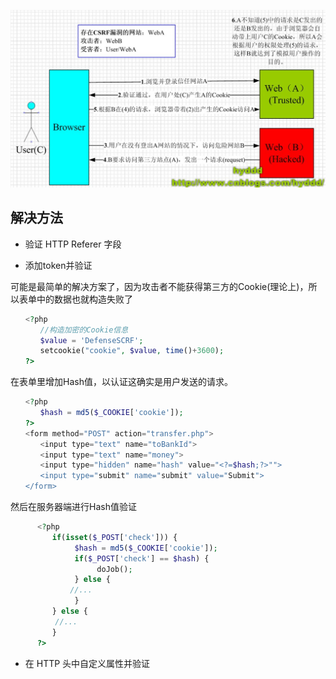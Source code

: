 ![profile](../resource/csrf.jpg)

## 解决方法

- 验证 HTTP Referer 字段

- 添加token并验证


可能是最简单的解决方案了，因为攻击者不能获得第三方的Cookie(理论上)，所以表单中的数据也就构造失败了

```php
　　<?php
　　　　//构造加密的Cookie信息
　　　　$value = 'DefenseSCRF';
　　　　setcookie("cookie", $value, time()+3600);
　　?>
```

在表单里增加Hash值，以认证这确实是用户发送的请求。

```php
　　<?php
　　　　$hash = md5($_COOKIE['cookie']);
　　?>
　　<form method="POST" action="transfer.php">
　　　　<input type="text" name="toBankId">
　　　　<input type="text" name="money">
　　　　<input type="hidden" name="hash" value="<?=$hash;?>"">
　　　　<input type="submit" name="submit" value="Submit">
　　</form>
```

然后在服务器端进行Hash值验证

```php
      <?php
　　      if(isset($_POST['check'])) {
     　　      $hash = md5($_COOKIE['cookie']);
          　　 if($_POST['check'] == $hash) {
               　　 doJob();
　　           } else {
　　　　　　　　//...
          　　 }
　　      } else {
　　　　　　//...
　　      }
      ?>
```

- 在 HTTP 头中自定义属性并验证